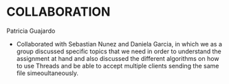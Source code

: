 # COLLABORATION
Patricia Guajardo

* Collaborated with Sebastian Nunez and Daniela Garcia, in which we as a group discussed specific topics that we need in order to understand the assignment at hand and also discussed the different algorithms on how to use Threads and be able to accept multiple clients sending the same file simeoultaneously.

